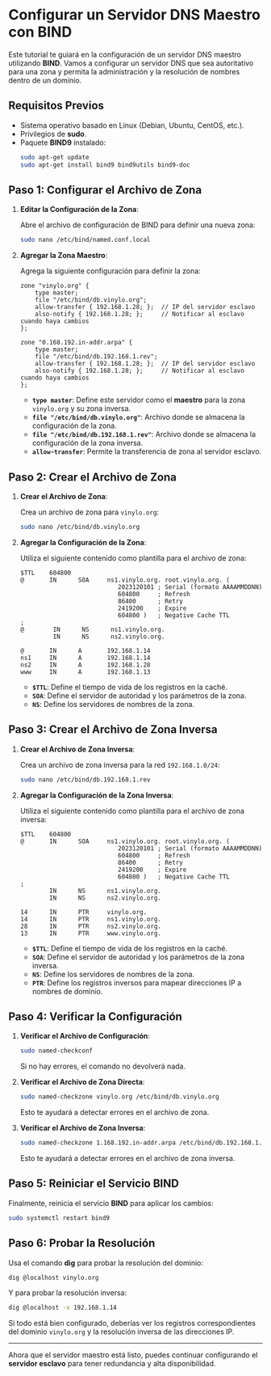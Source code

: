 # Configurar un Servidor DNS Maestro con BIND

Este tutorial te guiará en la configuración de un servidor DNS maestro utilizando **BIND**. Vamos a configurar un servidor DNS que sea autoritativo para una zona y permita la administración y la resolución de nombres dentro de un dominio.

## Requisitos Previos
- Sistema operativo basado en Linux (Debian, Ubuntu, CentOS, etc.).
- Privilegios de **sudo**.
- Paquete **BIND9** instalado:
  ```bash
  sudo apt-get update
  sudo apt-get install bind9 bind9utils bind9-doc
  ```

## Paso 1: Configurar el Archivo de Zona

1. **Editar la Configuración de la Zona**:
   
   Abre el archivo de configuración de BIND para definir una nueva zona:
   ```bash
   sudo nano /etc/bind/named.conf.local
   ```

2. **Agregar la Zona Maestro**:

   Agrega la siguiente configuración para definir la zona:
   ```plaintext
   zone "vinylo.org" {
       type master;
       file "/etc/bind/db.vinylo.org";
       allow-transfer { 192.168.1.28; };  // IP del servidor esclavo
       also-notify { 192.168.1.28; };     // Notificar al esclavo cuando haya cambios
   };

   zone "0.168.192.in-addr.arpa" {
       type master;
       file "/etc/bind/db.192.168.1.rev";
       allow-transfer { 192.168.1.28; };  // IP del servidor esclavo
       also-notify { 192.168.1.28; };     // Notificar al esclavo cuando haya cambios
   };
   ```
   - **`type master`**: Define este servidor como el **maestro** para la zona `vinylo.org` y su zona inversa.
   - **`file "/etc/bind/db.vinylo.org"`**: Archivo donde se almacena la configuración de la zona.
   - **`file "/etc/bind/db.192.168.1.rev"`**: Archivo donde se almacena la configuración de la zona inversa.
   - **`allow-transfer`**: Permite la transferencia de zona al servidor esclavo.

## Paso 2: Crear el Archivo de Zona

1. **Crear el Archivo de Zona**:

   Crea un archivo de zona para `vinylo.org`:
   ```bash
   sudo nano /etc/bind/db.vinylo.org
   ```

2. **Agregar la Configuración de la Zona**:

   Utiliza el siguiente contenido como plantilla para el archivo de zona:
   ```plaintext
   $TTL    604800
   @       IN      SOA     ns1.vinylo.org. root.vinylo.org. (
                              2023120101 ; Serial (formato AAAAMMDDNN)
                              604800     ; Refresh
                              86400      ; Retry
                              2419200    ; Expire
                              604800 )   ; Negative Cache TTL
   ;
   @        IN      NS      ns1.vinylo.org.
            IN      NS      ns2.vinylo.org.
   
   @       IN      A       192.168.1.14
   ns1     IN      A       192.168.1.14
   ns2     IN      A       192.168.1.28
   www     IN      A       192.168.1.13
   ```
   - **`$TTL`**: Define el tiempo de vida de los registros en la caché.
   - **`SOA`**: Define el servidor de autoridad y los parámetros de la zona.
   - **`NS`**: Define los servidores de nombres de la zona.

## Paso 3: Crear el Archivo de Zona Inversa

1. **Crear el Archivo de Zona Inversa**:

   Crea un archivo de zona inversa para la red `192.168.1.0/24`:
   ```bash
   sudo nano /etc/bind/db.192.168.1.rev
   ```

2. **Agregar la Configuración de la Zona Inversa**:

   Utiliza el siguiente contenido como plantilla para el archivo de zona inversa:
   ```plaintext
   $TTL    604800
   @       IN      SOA     ns1.vinylo.org. root.vinylo.org. (
                              2023120101 ; Serial (formato AAAAMMDDNN)
                              604800     ; Refresh
                              86400      ; Retry
                              2419200    ; Expire
                              604800 )   ; Negative Cache TTL
   ;
           IN      NS      ns1.vinylo.org.
           IN      NS      ns2.vinylo.org.

   14      IN      PTR     vinylo.org.
   14      IN      PTR     ns1.vinylo.org.
   28      IN      PTR     ns2.vinylo.org.
   13      IN      PTR     www.vinylo.org.
   ```
   - **`$TTL`**: Define el tiempo de vida de los registros en la caché.
   - **`SOA`**: Define el servidor de autoridad y los parámetros de la zona inversa.
   - **`NS`**: Define los servidores de nombres de la zona.
   - **`PTR`**: Define los registros inversos para mapear direcciones IP a nombres de dominio.

## Paso 4: Verificar la Configuración

1. **Verificar el Archivo de Configuración**:
   ```bash
   sudo named-checkconf
   ```
   Si no hay errores, el comando no devolverá nada.

2. **Verificar el Archivo de Zona Directa**:
   ```bash
   sudo named-checkzone vinylo.org /etc/bind/db.vinylo.org
   ```
   Esto te ayudará a detectar errores en el archivo de zona.

3. **Verificar el Archivo de Zona Inversa**:
   ```bash
   sudo named-checkzone 1.168.192.in-addr.arpa /etc/bind/db.192.168.1.rev
   ```
   Esto te ayudará a detectar errores en el archivo de zona inversa.

## Paso 5: Reiniciar el Servicio BIND

Finalmente, reinicia el servicio **BIND** para aplicar los cambios:
```bash
sudo systemctl restart bind9
```

## Paso 6: Probar la Resolución

Usa el comando **dig** para probar la resolución del dominio:
```bash
dig @localhost vinylo.org
```

Y para probar la resolución inversa:
```bash
dig @localhost -x 192.168.1.14
```

Si todo está bien configurado, deberías ver los registros correspondientes del dominio `vinylo.org` y la resolución inversa de las direcciones IP.

---

Ahora que el servidor maestro está listo, puedes continuar configurando el **servidor esclavo** para tener redundancia y alta disponibilidad.
